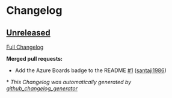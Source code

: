 # Changelog

## [Unreleased](https://github.com/santaji1986/az-ws/tree/HEAD)

[Full Changelog](https://github.com/santaji1986/az-ws/compare/01009cc8da03fc9c8f98718aff8ed72b1ba8f39c...HEAD)

**Merged pull requests:**

- Add the Azure Boards badge to the README [\#1](https://github.com/santaji1986/az-ws/pull/1) ([santaji1986](https://github.com/santaji1986))



\* *This Changelog was automatically generated by [github_changelog_generator](https://github.com/github-changelog-generator/github-changelog-generator)*
